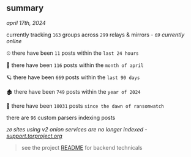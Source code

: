 
## summary
_april 17th, 2024_

currently tracking `163` groups across `299` relays & mirrors - _`69` currently online_

⏲ there have been `11` posts within the `last 24 hours`

🦈 there have been `116` posts within the `month of april`

🪐 there have been `669` posts within the `last 90 days`

🏚 there have been `749` posts within the `year of 2024`

🦕 there have been `10031` posts `since the dawn of ransomwatch`

there are `96` custom parsers indexing posts

_`20` sites using v2 onion services are no longer indexed - [support.torproject.org](https://support.torproject.org/onionservices/v2-deprecation/)_

> see the project [README](https://github.com/joshhighet/ransomwatch#ransomwatch--) for backend technicals
